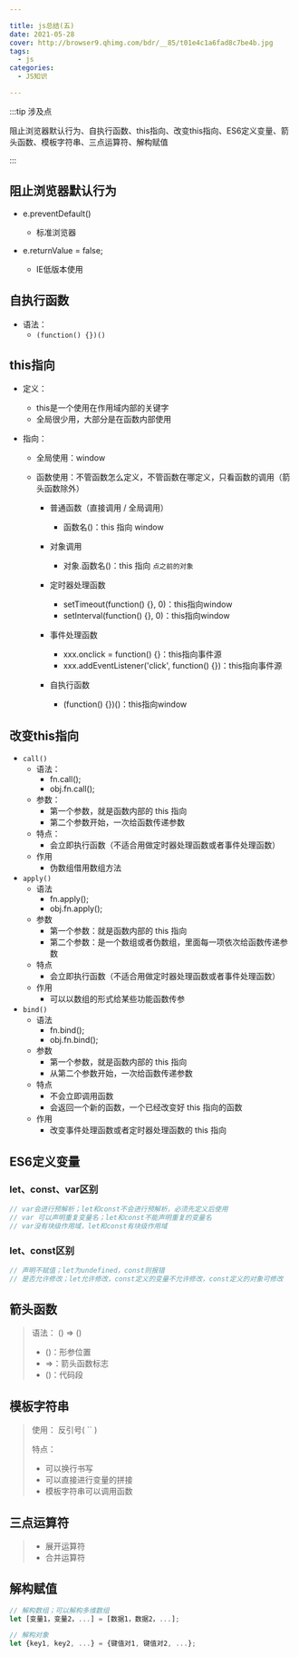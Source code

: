 ```yaml
---

title: js总结(五)
date: 2021-05-28
cover: http://browser9.qhimg.com/bdr/__85/t01e4c1a6fad8c7be4b.jpg
tags:
  - js
categories:
  - JS知识

---
```


:::tip 涉及点

阻止浏览器默认行为、自执行函数、this指向、改变this指向、ES6定义变量、箭头函数、模板字符串、三点运算符、解构赋值

:::
<!-- more -->

## 阻止浏览器默认行为

+ e.preventDefault()
  + 标准浏览器

+ e.returnValue = false;
  + IE低版本使用

## 自执行函数

+ 语法：
  + `(function() {})()`

## this指向

+ 定义：
  + this是一个使用在作用域内部的关键字
  + 全局很少用，大部分是在函数内部使用

+ 指向：

  + 全局使用：window

  + 函数使用：不管函数怎么定义，不管函数在哪定义，只看函数的调用（箭头函数除外）

    + 普通函数（直接调用 / 全局调用）
      + 函数名()：this 指向 window

    + 对象调用
      + 对象.函数名()：this 指向 `点之前的对象`

    + 定时器处理函数
      + setTimeout(function() {}, 0)：this指向window
      + setInterval(function() {}, 0)：this指向window

    + 事件处理函数
      + xxx.onclick = function() {}：this指向事件源
      + xxx.addEventListener('click', function() {})：this指向事件源

    + 自执行函数
      + (function() {})()：this指向window

## 改变this指向

+ `call()`
  + 语法：
    + fn.call();
    + obj.fn.call();
  + 参数：
    + 第一个参数，就是函数内部的 this 指向
    + 第二个参数开始，一次给函数传递参数
  + 特点：
    + 会立即执行函数（不适合用做定时器处理函数或者事件处理函数）
  + 作用
    + 伪数组借用数组方法
+ `apply()`
  + 语法
    + fn.apply();
    + obj.fn.apply();
  + 参数
    + 第一个参数：就是函数内部的 this 指向
    + 第二个参数：是一个数组或者伪数组，里面每一项依次给函数传递参数
  + 特点
    + 会立即执行函数（不适合用做定时器处理函数或者事件处理函数）
  + 作用
    + 可以以数组的形式给某些功能函数传参
+ `bind()`
  + 语法
    + fn.bind();
    + obj.fn.bind();
  + 参数
    + 第一个参数，就是函数内部的 this 指向
    + 从第二个参数开始，一次给函数传递参数
  + 特点
    + 不会立即调用函数
    + 会返回一个新的函数，一个已经改变好 this 指向的函数
  + 作用
    + 改变事件处理函数或者定时器处理函数的 this 指向

## ES6定义变量

### let、const、var区别

```javascript
// var会进行预解析；let和const不会进行预解析，必须先定义后使用
// var 可以声明重复变量名；let和const不能声明重复的变量名
// var没有块级作用域，let和const有块级作用域
```

### let、const区别

```javascript
// 声明不赋值；let为undefined，const则报错
// 是否允许修改；let允许修改，const定义的变量不允许修改，const定义的对象可修改
```

## 箭头函数

> 语法： () => ()
>
> + ()：形参位置
> + =>：箭头函数标志
> + ()：代码段

## 模板字符串

> 使用： 反引号( `` )
>
> 特点： 
>
> + 可以换行书写
> + 可以直接进行变量的拼接
> + 模板字符串可以调用函数

## 三点运算符

> + 展开运算符
> + 合并运算符

## 解构赋值

```javascript
// 解构数组；可以解构多维数组
let [变量1，变量2，...] = [数据1，数据2，...];

// 解构对象
let {key1, key2, ...} = {键值对1, 键值对2, ...};
```

